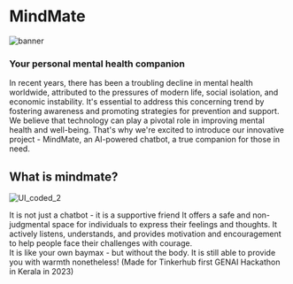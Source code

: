 # MindMate
![banner](https://github.com/noelg-cj/MindMate/assets/76249580/45822bc6-12be-426c-ab40-df2d93d40af5)
### Your personal mental health companion
In recent years, there has been a troubling decline in mental health worldwide, attributed to the pressures of modern life, social isolation, and economic instability.
It's essential to address this concerning trend by fostering awareness and promoting strategies for prevention and support.<br />
We believe that technology can play a pivotal role in improving mental health and well-being. 
That's why we're excited to introduce our innovative project - MindMate, an AI-powered chatbot, a true companion for those in need.
<br />
## What is mindmate? 
![UI_coded_2](https://github.com/noelg-cj/MindMate/assets/76249580/94657295-2e66-41c3-942a-fac712ce45b3)

It is not just a chatbot - it is a supportive friend It offers a safe and non-judgmental space for individuals to express their feelings and thoughts. 
It actively listens, understands, and provides motivation and encouragement to help people face their challenges with courage.<br />
It is like your own baymax - but without the body. It is still able to provide you with warmth nonetheless!
(Made for Tinkerhub first GENAI Hackathon in Kerala in 2023)

